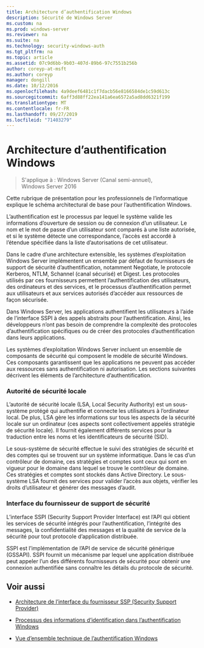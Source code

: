 ```yaml
---
title: Architecture d’authentification Windows
description: Sécurité de Windows Server
ms.custom: na
ms.prod: windows-server
ms.reviewer: na
ms.suite: na
ms.technology: security-windows-auth
ms.tgt_pltfrm: na
ms.topic: article
ms.assetid: 07c9d6bb-9b03-407d-89b6-97c7551b256b
author: coreyp-at-msft
ms.author: coreyp
manager: dongill
ms.date: 10/12/2016
ms.openlocfilehash: 4a9deef6481c1f7dacb56e8166584de1c59d613c
ms.sourcegitcommit: 6aff3d88ff22ea141a6ea6572a5ad8dd6321f199
ms.translationtype: MT
ms.contentlocale: fr-FR
ms.lasthandoff: 09/27/2019
ms.locfileid: "71403279"
---
```

# <a name="windows-authentication-architecture"></a>Architecture d’authentification Windows

>S'applique à : Windows Server (Canal semi-annuel), Windows Server 2016

Cette rubrique de présentation pour les professionnels de l’informatique explique le schéma architectural de base pour l’authentification Windows.

L’authentification est le processus par lequel le système valide les informations d’ouverture de session ou de connexion d’un utilisateur. Le nom et le mot de passe d’un utilisateur sont comparés à une liste autorisée, et si le système détecte une correspondance, l’accès est accordé à l’étendue spécifiée dans la liste d’autorisations de cet utilisateur.

Dans le cadre d’une architecture extensible, les systèmes d’exploitation Windows Server implémentent un ensemble par défaut de fournisseurs de support de sécurité d’authentification, notamment Negotiate, le protocole Kerberos, NTLM, Schannel (canal sécurisé) et Digest. Les protocoles utilisés par ces fournisseurs permettent l’authentification des utilisateurs, des ordinateurs et des services, et le processus d’authentification permet aux utilisateurs et aux services autorisés d’accéder aux ressources de façon sécurisée.

Dans Windows Server, les applications authentifient les utilisateurs à l’aide de l’interface SSPI à des appels abstraits pour l’authentification. Ainsi, les développeurs n’ont pas besoin de comprendre la complexité des protocoles d’authentification spécifiques ou de créer des protocoles d’authentification dans leurs applications.

Les systèmes d’exploitation Windows Server incluent un ensemble de composants de sécurité qui composent le modèle de sécurité Windows. Ces composants garantissent que les applications ne peuvent pas accéder aux ressources sans authentification ni autorisation. Les sections suivantes décrivent les éléments de l’architecture d’authentification.

### <a name="local-security-authority"></a>Autorité de sécurité locale
L’autorité de sécurité locale (LSA, Local Security Authority) est un sous-système protégé qui authentifie et connecte les utilisateurs à l’ordinateur local. De plus, LSA gère les informations sur tous les aspects de la sécurité locale sur un ordinateur (ces aspects sont collectivement appelés stratégie de sécurité locale). Il fournit également différents services pour la traduction entre les noms et les identificateurs de sécurité (SID).

Le sous-système de sécurité effectue le suivi des stratégies de sécurité et des comptes qui se trouvent sur un système informatique. Dans le cas d’un contrôleur de domaine, ces stratégies et comptes sont ceux qui sont en vigueur pour le domaine dans lequel se trouve le contrôleur de domaine. Ces stratégies et comptes sont stockés dans Active Directory. Le sous-système LSA fournit des services pour valider l’accès aux objets, vérifier les droits d’utilisateur et générer des messages d’audit.

### <a name="security-support-provider-interface"></a>Interface du fournisseur de support de sécurité
L’interface SSPI (Security Support Provider Interface) est l’API qui obtient les services de sécurité intégrés pour l’authentification, l’intégrité des messages, la confidentialité des messages et la qualité de service de la sécurité pour tout protocole d’application distribuée.

SSPI est l’implémentation de l’API de service de sécurité générique (GSSAPI). SSPI fournit un mécanisme par lequel une application distribuée peut appeler l’un des différents fournisseurs de sécurité pour obtenir une connexion authentifiée sans connaître les détails du protocole de sécurité.

## <a name="see-also"></a>Voir aussi

-   [Architecture de l’interface du fournisseur SSP (Security Support Provider)](security-support-provider-interface-architecture.md)

-   [Processus des informations d’identification dans l’authentification Windows](credentials-processes-in-windows-authentication.md)

-   [Vue d’ensemble technique de l’authentification Windows](https://technet.microsoft.com/library/dn169029.aspx)


